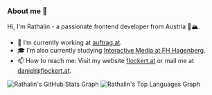 ### About me 👋

Hi, I'm Rathalin - a passionate frontend developer from Austria 🐄🏔️.

- 💼 I’m currently working at [auftrag.at](https://a.auftrag.at/).
- 🎓 I’m also currently studying [Interactive Media at FH Hagenberg](https://www.fh-ooe.at/campus-hagenberg/studiengaenge/master/interactive-media/).
- 📫 How to reach me: Visit my website [flockert.at](https://flockert.at/) or mail me at [daniel@flockert.at](mailto:daniel@flockert.at).

![Rathalin's GitHub Stats Graph](https://github-readme-stats.vercel.app/api?username=rathalin&show_icons=true&count_private=true&theme=transparent)
![Rathalin's Top Languages Graph](https://github-readme-stats.vercel.app/api/top-langs/?username=rathalin&layout=compact&hide=html&langs_count=10&theme=transparent)
